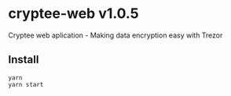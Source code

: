 # cryptee-web v1.0.5
Cryptee web aplication - Making data encryption easy with Trezor

## Install
```
yarn
yarn start
```